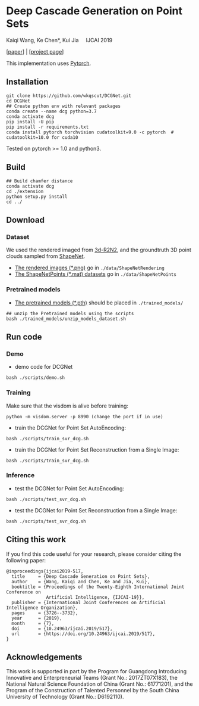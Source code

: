 # Deep Cascade Generation on Point Sets

Kaiqi Wang, Ke Chen*, Kui Jia &nbsp; &nbsp;
IJCAI 2019

[[paper](https://www.ijcai.org/proceedings/2019/0517.pdf)] | [[project page](https://wkqscut.github.io/DCGNet/)]

This implementation uses [Pytorch](http://pytorch.org/).

## Installation

```shell
git clone https://github.com/wkqscut/DCGNet.git
cd DCGNet
## Create python env with relevant packages
conda create --name dcg python=3.7
conda activate dcg
pip install -U pip
pip install -r requirements.txt
conda install pytorch torchvision cudatoolkit=9.0 -c pytorch  # cudatoolkit=10.0 for cuda10
```

Tested on pytorch >= 1.0 and python3.

## Build

```shell
## Build chamfer distance
conda activate dcg
cd ./extension
python setup.py install
cd ../
```

## Download
### Dataset
We used the rendered imaged from [3d-R2N2](https://github.com/chrischoy/3D-R2N2), and the groundtruth 3D point clouds sampled from [ShapeNet](https://www.shapenet.org/).
* [The rendered images (*.png)](https://cloud.enpc.fr/s/S6TCx1QJzviNHq0) go in ```./data/ShapeNetRendering```
* [The ShapeNetPoints (*.mat) datasets](https://drive.google.com/uc?export=download&id=1zzZpuhnaXEeicTTyJR5eW4S_fWQjnFTk) go in ```./data/ShapeNetPoints```

### Pretrained models
* [The pretrained models (*.pth)](https://drive.google.com/uc?id=1VjpPsbDepy90VBJCM2_PVx1_lXJ_Dzsi&export=download) should be placed in ```./trained_models/```

```shell
## unzip the Pretrained models using the scripts
bash ./trained_models/unzip_models_dataset.sh
```


## Run code

### Demo
* demo code for DCGNet
```shell
bash ./scripts/demo.sh
```


### Training

Make sure that the visdom is alive before training:
```shell
python -m visdom.server -p 8990 (change the port if in use)
```

* train the DCGNet for Point Set AutoEncoding:
```shell
bash ./scripts/train_svr_dcg.sh
```

* train the DCGNet for Point Set Reconstruction from a Single Image:
```shell
bash ./scripts/train_svr_dcg.sh
```


### Inference

* test the DCGNet for Point Set AutoEncoding:
```shell
bash ./scripts/test_svr_dcg.sh
```

* test the DCGNet for Point Set Reconstruction from a Single Image:
```shell
bash ./scripts/test_svr_dcg.sh
```

## Citing this work
If you find this code useful for your research, please consider citing the following paper:

    @inproceedings{ijcai2019-517,
      title     = {Deep Cascade Generation on Point Sets},
      author    = {Wang, Kaiqi and Chen, Ke and Jia, Kui},
      booktitle = {Proceedings of the Twenty-Eighth International Joint Conference on
                   Artificial Intelligence, {IJCAI-19}},
      publisher = {International Joint Conferences on Artificial Intelligence Organization},
      pages     = {3726--3732},
      year      = {2019},
      month     = {7},
      doi       = {10.24963/ijcai.2019/517},
      url       = {https://doi.org/10.24963/ijcai.2019/517},
    }

## Acknowledgements
This work is supported in part by the Program for Guangdong Introducing Innovative and Enterpreneurial Teams (Grant No.: 2017ZT07X183), the National Natural Science Foundation of China (Grant No.: 61771201), and the Program of the Construction of Talented Personnel by the South China University of Technology (Grant No.: D6192110).
